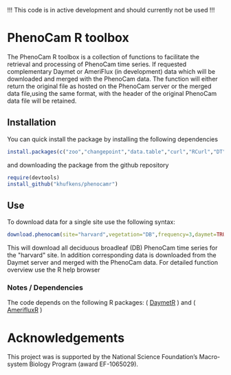 !!! This code is in active development and should currently not be used !!!

# PhenoCam R toolbox

The PhenoCam R toolbox is a collection of functions to facilitate the retrieval and processing of PhenoCam time series. If requested complementary Daymet or AmeriFlux (in development) data which will be downloaded and merged with the PhenoCam data. The function will either return the original file as hosted on the PhenoCam server or the merged data file,using the same format, with the header of the original PhenoCam data file will be retained.

## Installation

You can quick install the package by installing the following dependencies

```R
install.packages(c("zoo","changepoint","data.table","curl","RCurl","DT","shiny","shinydashboard","leaflet","plotly","devtools"))
```

and downloading the package from the github repository

```R
require(devtools)
install_github("khufkens/phenocamr")
```

## Use

To download data for a single site use the following syntax:

```R
download.phenocam(site="harvard",vegetation="DB",frequency=3,daymet=TRUE)  
```

This will download all deciduous broadleaf (DB) PhenoCam time series for the "harvard" site. In addition corresponding data is downloaded from the Daymet server and merged with the PhenoCam data. For detailed function overview use the R help browser

### Notes / Dependencies

The code depends on the following R packages: ( [DaymetR](https://khufkens.github.io/daymetr) ) and ( [AmerifluxR](https://khufkens.github.io/amerifluxr) )

# Acknowledgements

This project was is supported by the National Science Foundation’s Macro-system Biology Program (award EF-1065029).
